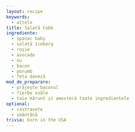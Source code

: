 ```yaml
---
layout: recipe
keywords:
  - altele
title: Salată Cobb
ingrediente:
  - spanac baby
  - salată iceberg
  - roșie
  - avocado
  - ou
  - bacon
  - porumb
  - feta daneză
mod_de_preparare:
  - prăjește baconul
  - fierbe ouăle
  - taie mărunt și amestecă toate ingredientele
optional:
  - castravete
  - smântână
trivia: born in the USA
---
```

